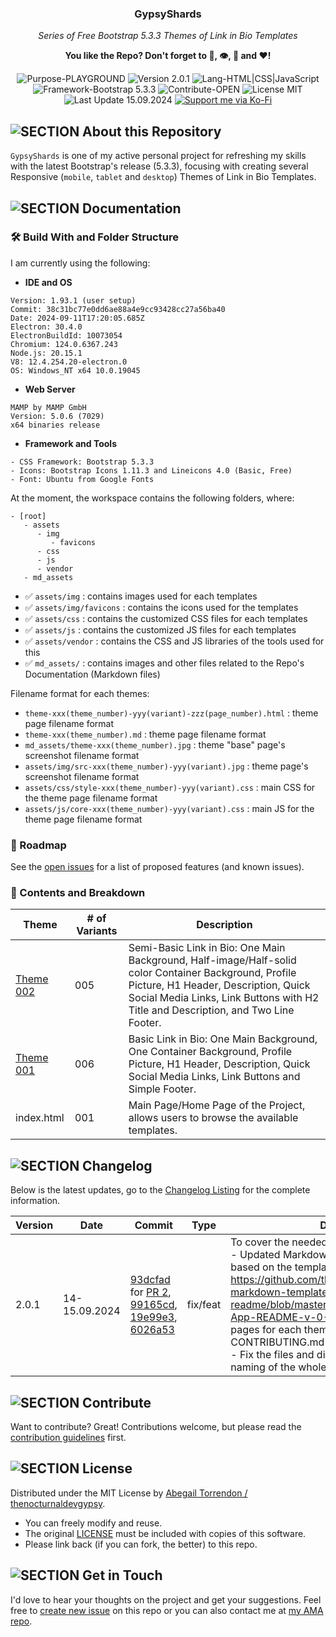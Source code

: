 <!-- <p align="center"><img src="/md_assets/octocat.gif" alt="Logo" width="130" height="130"></p> -->
<h3 align="center">GypsyShards</h3>
<p align="center"><em>Series of Free Bootstrap 5.3.3 Themes of Link in Bio Templates</em></p>
<p align="center"><strong>You like the Repo? Don't forget to 🌟, 👁️, 🔱 and ❤️!</strong></p>
<p align="center">
   <img src="https://img.shields.io/badge/Purpose-PLAYGROUND-%2300416a?logoColor=white&labelColor=%2300416a&color=%2324292e&textColor=white" alt="Purpose-PLAYGROUND">
   <img src="https://img.shields.io/badge/Version-2.0.1-%2300416a?logoColor=white&labelColor=%2300416a&color=%2324292e&textColor=white" alt="Version 2.0.1">
   <img src="https://img.shields.io/badge/Lang-HTML%20|%20CSS%20|%20JavaScript-%2300416a?logoColor=white&labelColor=%2300416a&color=%2324292e&textColor=white" alt="Lang-HTML|CSS|JavaScript">
   <img src="https://img.shields.io/badge/Framework-Bootstrap%205.3.3-%2300416a?logoColor=white&labelColor=%2300416a&color=%2324292e&textColor=white" alt="Framework-Bootstrap 5.3.3">
   <img src="https://img.shields.io/badge/Contribute-OPEN-%2300416a?logoColor=white&labelColor=%2300416a&color=%2324292e&textColor=white" alt="Contribute-OPEN">
   <img src="https://img.shields.io/badge/License-MIT-%2300416a?logoColor=white&labelColor=%2300416a&color=%2324292e&textColor=white" alt="License MIT">
   <img src="https://img.shields.io/badge/Last%20Update-15.09.2024-%2300416a?logoColor=white&labelColor=%2300416a&color=%2324292e&textColor=white" alt="Last Update 15.09.2024">
   <a href="https://ko-fi.com/thenocturnaldevgypsy">
      <img src="https://img.shields.io/badge/Support%20me%20via%20Ko--Fi-%2300416a?logo=ko-fi&logoColor=white&color=%2300416a&textColor=white" alt="Support me via Ko-Fi">
   </a>
</p>

## ![SECTION About this Repository](https://img.shields.io/badge/❔-About%20this%20Repository-%2300416a?logoColor=white&labelColor=%2300416a&color=%2324292e&textColor=white)

`GypsyShards` is one of my active personal project for refreshing my skills with the latest Bootstrap's release (5.3.3), focusing with creating several Responsive (`mobile`, `tablet` and `desktop`) Themes of Link in Bio Templates.

## ![SECTION Documentation](https://img.shields.io/badge/📚-Documentation-%2300416a?logoColor=white&labelColor=%2300416a&color=%2324292e&textColor=white)

### 🛠️ Build With and Folder Structure

I am currently using the following:
- **IDE and OS**
```
Version: 1.93.1 (user setup)
Commit: 38c31bc77e0dd6ae88a4e9cc93428cc27a56ba40
Date: 2024-09-11T17:20:05.685Z
Electron: 30.4.0
ElectronBuildId: 10073054
Chromium: 124.0.6367.243
Node.js: 20.15.1
V8: 12.4.254.20-electron.0
OS: Windows_NT x64 10.0.19045
```
- **Web Server**
```
MAMP by MAMP GmbH
Version: 5.0.6 (7029)
x64 binaries release
```
- **Framework and Tools**
```
- CSS Framework: Bootstrap 5.3.3
- Icons: Bootstrap Icons 1.11.3 and Lineicons 4.0 (Basic, Free)
- Font: Ubuntu from Google Fonts
```
At the moment, the workspace contains the following folders, where:
```
- [root]
   - assets
      - img
         - favicons
      - css
      - js
      - vendor
   - md_assets
```
- ✅ `assets/img` : contains images used for each templates
- ✅ `assets/img/favicons` : contains the icons used for the templates
- ✅ `assets/css` : contains the customized CSS files for each templates
- ✅ `assets/js` : contains the customized JS files for each templates
- ✅ `assets/vendor` : contains the CSS and JS libraries of the tools used for this 
- ✅ `md_assets/` : contains images and other files related to the Repo's Documentation (Markdown files)

Filename format for each themes:
- `theme-xxx(theme_number)-yyy(variant)-zzz(page_number).html` : theme page filename format
- `theme-xxx(theme_number).md` : theme page filename format
- `md_assets/theme-xxx(theme_number).jpg` : theme "base" page's screenshot filename format
- `assets/img/src-xxx(theme_number)-yyy(variant).jpg` : theme page's screenshot filename format
- `assets/css/style-xxx(theme_number)-yyy(variant).css` : main CSS for the theme page filename format
- `assets/js/core-xxx(theme_number)-yyy(variant).css` : main JS for the theme page filename format

### 🚧 Roadmap
See the [open issues](https://github.com/thenocturnaldevgypsy/gypsyshards-bootstrap-template-linkinbio/issues) for a list of proposed features (and known issues).

### 📖 Contents and Breakdown
| Theme | # of Variants | Description |
| ------------- | ------------- | ------------- |
| [Theme 002](theme-002.md) | 005 | Semi-Basic Link in Bio: One Main Background, Half-image/Half-solid color Container Background, Profile Picture, H1 Header, Description, Quick Social Media Links, Link Buttons with H2 Title and Description, and Two Line Footer. |
| [Theme 001](theme-001.md) | 006 | Basic Link in Bio: One Main Background, One Container Background, Profile Picture, H1 Header, Description, Quick Social Media Links, Link Buttons and Simple Footer. |
| index.html | 001 | Main Page/Home Page of the Project, allows users to browse the available templates. |

## ![SECTION Changelog](https://img.shields.io/badge/❕-Changelog-%2300416a?logoColor=white&labelColor=%2300416a&color=%2324292e&textColor=white)

Below is the latest updates, go to the [Changelog Listing](CHANGELOG.md) for the complete information.

| Version | Date | Commit | Type | Description |
| ------------- | ------------- | ------------- | ------------- | ------------- |
| 2.0.1 | 14-15.09.2024 | [93dcfad](https://github.com/thenocturnaldevgypsy/gypsyshards-bootstrap-template-linkinbio/commit/93dcfad9566ab4c8c9f2cd1b7d7b80b4dca40263) for [PR 2](https://github.com/thenocturnaldevgypsy/gypsyshards-bootstrap-template-linkinbio/pull/2), [99165cd](https://github.com/thenocturnaldevgypsy/gypsyshards-bootstrap-template-linkinbio/commit/99165cdb5068419e690691fd900ab5c863a7d430), [19e99e3](https://github.com/thenocturnaldevgypsy/gypsyshards-bootstrap-template-linkinbio/commit/19e99e3bf4b095dff57ad73234ffaee4f12b8cf7), [6026a53](https://github.com/thenocturnaldevgypsy/gypsyshards-bootstrap-template-linkinbio/commit/6026a53d9c3e30cbb32b92f417f38104613e54eb) | fix/feat | To cover the needed changes at Issue [#1](https://github.com/thenocturnaldevgypsy/gypsyshards-bootstrap-template-linkinbio/issues/1):<br>- Updated Markdown files structure overall based on the template: https://github.com/thenocturnaldevgypsy/github-markdown-template-readme/blob/master/MD%20Templates/Repo-App-README-v-0-0-1.md, create separate pages for each themes, changelogs and CONTRIBUTING.md to make it easier to update.<br>- Fix the files and directory structure, and file naming of the whole repo. |

## ![SECTION Contribute](https://img.shields.io/badge/🤝-Contribute-%2300416a?logoColor=white&labelColor=%2300416a&color=%2324292e&textColor=white)
Want to contribute? Great! Contributions welcome, but please read the [contribution guidelines](CONTRIBUTING.md) first.

## ![SECTION License](https://img.shields.io/badge/📑-License-%2300416a?logoColor=white&labelColor=%2300416a&color=%2324292e&textColor=white)
Distributed under the MIT License by [Abegail Torrendon / thenocturnaldevgypsy](https://github.com/thenocturnaldevgypsy).
- You can freely modify and reuse.
- The original [LICENSE](LICENSE.md) must be included with copies of this software.
- Please link back (if you can fork, the better) to this repo. 

## ![SECTION Get in Touch](https://img.shields.io/badge/📭-Get%20in%20Touch-%2300416a?logoColor=white&labelColor=%2300416a&color=%2324292e&textColor=white)
I'd love to hear your thoughts on the project and get your suggestions. Feel free to [create new issue](https://github.com/thenocturnaldevgypsy/gypsyshards-bootstrap-template-linkinbio/issues/new) on this repo or you can also contact me at [my AMA repo](https://github.com/thenocturnaldevgypsy/ama-ask-me-anything).